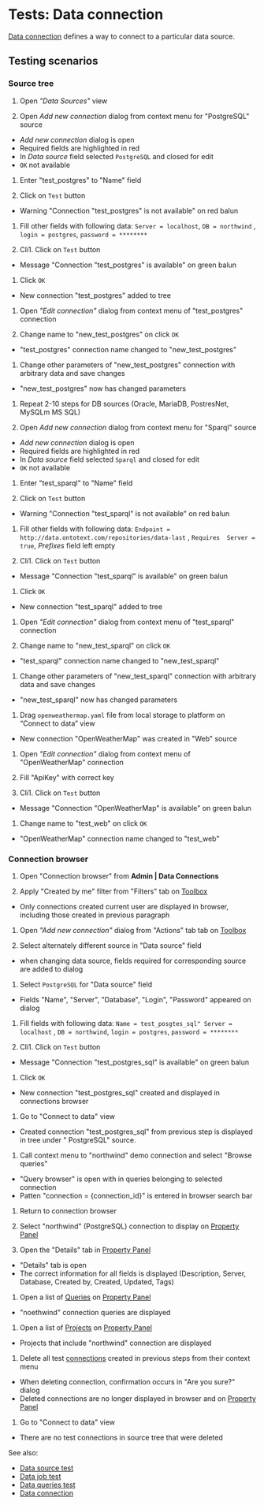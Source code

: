 <!-- TITLE: Tests: Data connection -->
<!-- SUBTITLE: -->

# Tests: Data connection

[Data connection](data-connection.md) defines a way to connect to a particular data source.

## Testing scenarios

### Source tree

1. Open *"Data Sources"* view

1. Open *Add new connection* dialog from context menu for "PostgreSQL" source

* *Add new connection* dialog is open
* Required fields are highlighted in red
* In *Data source* field selected ```PostgreSQL``` and closed for edit
* ```OK``` not available

1. Enter "test_postgres" to "Name" field

1. Click on ```Test``` button

* Warning "Connection "test_postgres" is not available" on red balun

1. Fill other fields with following data: ```Server = localhost```, ```DB = northwind```
   , ```login = postgres```, ```password = ********```

1. Cli1. Click on ```Test``` button

* Message "Connection "test_postgres" is available" on green balun

1. Click ```OK```

* New connection "test_postgres" added to tree

1. Open *"Edit connection"* dialog from context menu of "test_postgres" connection

1. Change name to "new_test_postgres" on click ```OK```

* "test_postgres" connection name changed to "new_test_postgres"

1. Change other parameters of "new_test_postgres" connection with arbitrary data and save changes

* "new_test_postgres" now has changed parameters

1. Repeat 2-10 steps for DB sources (Oracle, MariaDB, PostresNet, MySQLm MS SQL)

1. Open *Add new connection* dialog from context menu for "Sparql" source

* *Add new connection* dialog is open
* Required fields are highlighted in red
* In *Data source* field selected ```Sparql``` and closed for edit
* ```OK``` not available

1. Enter "test_sparql" to "Name" field

1. Click on ```Test``` button

* Warning "Connection "test_sparql" is not available" on red balun

1. Fill other fields with following data: ```Endpoint = http://data.ontotext.com/repositories/data-last```
   , ```Requires  Server = true```, *Prefixes* field left empty

1. Cli1. Click on ```Test``` button

* Message "Connection "test_sparql" is available" on green balun

1. Click ```OK```

* New connection "test_sparql" added to tree

1. Open *"Edit connection"* dialog from context menu of "test_sparql" connection

1. Change name to "new_test_sparql" on click ```OK```

* "test_sparql" connection name changed to "new_test_sparql"

1. Change other parameters of "new_test_sparql" connection with arbitrary data and save changes

* "new_test_sparql" now has changed parameters

1. Drag ```openweathermap.yaml``` file from local storage to platform on “Connect to data” view

* New connection "OpenWeatherMap" was created in  "Web" source

1. Open *"Edit connection"* dialog from context menu of "OpenWeatherMap" connection

1. Fill "ApiKey" with correct key

1. Cli1. Click on ```Test``` button

* Message "Connection "OpenWeatherMap" is available" on green balun

1. Change name to "test_web" on click ```OK```

* "OpenWeatherMap" connection name changed to "test_web"

### Connection browser

1. Open "Connection browser" from **Admin | Data Connections**

1. Apply "Created by me" filter from "Filters" tab on [Toolbox](../datagrok/navigation.md#toolbox)

* Only connections created current user are displayed in browser, including those created in previous paragraph

1. Open *"Add new connection"* dialog from "Actions" tab tab on [Toolbox](../datagrok/navigation.md#toolbox)

1. Select alternately different source in "Data source" field

* when changing data source, fields required for corresponding source are added to dialog

1. Select ```PostgreSQL``` for "Data source" field

* Fields "Name", "Server", "Database", "Login", "Password" appeared on dialog

1. Fill fields with following data: ```Name = test_posgtes_sql" Server = localhost```
   , ```DB = northwind```, ```login = postgres```, ```password = ********```

1. Cli1. Click on ```Test``` button

* Message "Connection "test_postgres_sql" is available" on green balun

1. Click ```OK```

* New connection "test_postgres_sql" created and displayed in connections browser

1. Go to "Connect to data" view

* Created connection "test_postgres_sql" from previous step is displayed in tree under "
  PostgreSQL" source.

1. Call context menu to "northwind" demo connection and select "Browse queries"

* "Query browser" is open with in queries belonging to selected connection
* Patten "connection = {connection_id}" is entered in browser search bar

1. Return to connection browser

1. Select "northwind" (PostgreSQL) connection to display on [Property Panel](../datagrok/navigation.md#properties)

1. Open the "Details" tab in [Property Panel](../datagrok/navigation.md#properties)

* "Details" tab is open
* The correct information for all fields is displayed (Description, Server, Database, Created by, Created, Updated,
  Tags)

1. Open a list of [Queries](data-query.md) on [Property Panel](../datagrok/navigation.md#properties)

* "noethwind" connection queries are displayed

1. Open a list of [Projects](../datagrok/project.md)
   on [Property Panel](../datagrok/navigation.md#properties)

* Projects that include "northwind" connection are displayed

1. Delete all test [connections](data-connection.md) created in previous steps from their context menu

* When deleting connection, confirmation occurs in "Are you sure?" dialog
* Deleted connections are no longer displayed in browser and on [Property Panel](../datagrok/navigation.md#properties)

1. Go to "Connect to data" view

* There are no test connections in source tree that were deleted

See also:

* [Data source test](data-source-test.md)
* [Data job test](data-job-test.md)
* [Data queries test](data-query-test.md)
* [Data connection](data-connection.md)
